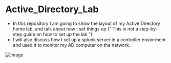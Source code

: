 # Active_Directory_Lab

- In this repository I am going to show the layout of my Active Directory home lab, and talk about how I set things up (" This is not a step-by-step guide on how to set up the lab ").
- I will also discuss how I set up a splunk server in a controller enviorment and used it to monitor my AD computer on the network.


![image](https://github.com/XavierTackett/Active_Directory_Lab/assets/116126997/998900bb-e57f-4cfe-9b9b-742ba4f88b1f)
